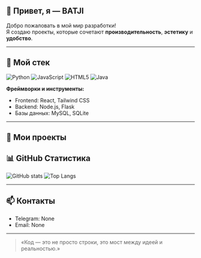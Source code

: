 ## 👋 Привет, я — BATJI  

Добро пожаловать в мой мир разработки!  
Я создаю проекты, которые сочетают **производительность**, **эстетику** и **удобство**.  

---

## 🧰 Мой стек  

![Python](https://img.shields.io/badge/Python-3776AB?style=for-the-badge&logo=python&logoColor=white)
![JavaScript](https://img.shields.io/badge/JavaScript-F7DF1E?style=for-the-badge&logo=javascript&logoColor=black)
![HTML5](https://img.shields.io/badge/HTML5-E34F26?style=for-the-badge&logo=html5&logoColor=white)
![Java](https://img.shields.io/badge/Java-007396?style=for-the-badge&logo=java&logoColor=white)

**Фреймворки и инструменты:**  
- Frontend: React, Tailwind CSS  
- Backend: Node.js, Flask  
- Базы данных: MySQL, SQLite  

---

## 🚀 Мои проекты  


## 📊 GitHub Статистика  

![GitHub stats](https://github-readme-stats.vercel.app/api?username=BATJI-dev&show_icons=true&theme=radical)
![Top Langs](https://github-readme-stats.vercel.app/api/top-langs/?username=BATJI-dev&layout=compact&theme=radical)

---

## 📫 Контакты  

- Telegram: None  
- Email: None

---

> «Код — это не просто строки, это мост между идеей и реальностью.»

